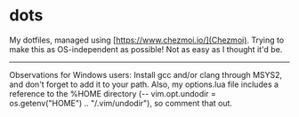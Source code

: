# dots
My dotfiles, managed using [https://www.chezmoi.io/](Chezmoi).
Trying to make this as OS-independent as possible! Not as easy as I thought it'd be.

---

Observations for Windows users:
Install gcc and/or clang through MSYS2, and don't forget to add it to your path.
Also, my options.lua file includes a reference to the %HOME directory 
(-- vim.opt.undodir = os.getenv("HOME") .. "/.vim/undodir"), so comment that out.

